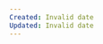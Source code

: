 ```yaml
---
Created: Invalid date
Updated: Invalid date
---
```

<script type="text/javascript">

document.write(getCameraData("<?=$view[wr_4]?>"));

</script>